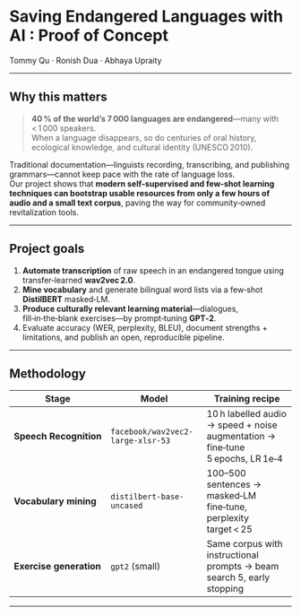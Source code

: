 # Saving Endangered Languages with AI : Proof of Concept  
Tommy Qu · Ronish Dua · Abhaya Upraity  

---

## Why this matters
> **40 % of the world’s 7 000 languages are endangered**—many with < 1 000 speakers.  
> When a language disappears, so do centuries of oral history, ecological knowledge, and cultural identity (UNESCO 2010).

Traditional documentation—linguists recording, transcribing, and publishing grammars—cannot keep pace with the rate of language loss.  
Our project shows that **modern self‑supervised and few‑shot learning techniques can bootstrap usable resources from only a few hours of audio and a small text corpus**, paving the way for community‑owned revitalization tools.

---

## Project goals
1. **Automate transcription** of raw speech in an endangered tongue using transfer‑learned **wav2vec 2.0**.  
2. **Mine vocabulary** and generate bilingual word lists via a few‑shot **DistilBERT** masked‑LM.  
3. **Produce culturally relevant learning material**—dialogues, fill‑in‑the‑blank exercises—by prompt‑tuning **GPT‑2**.  
4. Evaluate accuracy (WER, perplexity, BLEU), document strengths + limitations, and publish an open, reproducible pipeline.

---

## Methodology

| Stage | Model | Training recipe |
|-------|-------|-----------------|
| **Speech Recognition** | `facebook/wav2vec2-large-xlsr-53` | 10 h labelled audio → speed + noise augmentation → fine‑tune 5 epochs, LR 1e‑4 |
| **Vocabulary mining** | `distilbert-base-uncased` | 100–500 sentences → masked‑LM fine‑tune, perplexity target < 25 |
| **Exercise generation** | `gpt2` (small) | Same corpus with instructional prompts → beam search 5, early stopping |

---